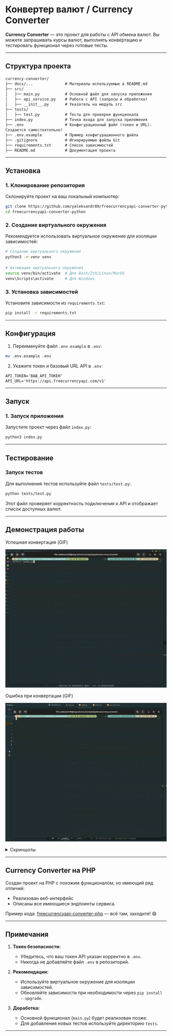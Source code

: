
# Конвертер валют / Currency Converter

**Currency Converter** — это проект для работы с API обмена валют. Вы можете запрашивать курсы валют, выполнять конвертацию и тестировать функционал через готовые тесты.

---

## Структура проекта

```plaintext
currency-converter/
├── docs/...              # Материалы используемые в README.md
├── src/
│   ├── main.py           # Основной файл для запуска приложения
│   ├── api_service.py    # Работа с API (запросы и обработка)
│   ├── __init__.py       # Указатель на модуль src
├── tests/
│   ├── test.py           # Тесты для проверки функционала
├── index.py              # Точка входа для запуска приложения
├── .env                  # Конфигурационный файл (токен и URL). Создается самостоятельно!
├── .env.example          # Пример конфигурационного файла
├── .gitignore            # Игнорируемые файлы Git
├── requirements.txt      # Список зависимостей
├── README.md             # Документация проекта
```

---

## Установка

### 1. Клонирование репозитория

Склонируйте проект на ваш локальный компьютер:

```bash
git clone https://github.com/yaleksandr89/freecurrencyapi-converter-python.git
cd freecurrencyapi-converter-python
```

### 2. Создание виртуального окружения

Рекомендуется использовать виртуальное окружение для изоляции зависимостей:

```bash
# Создание виртуального окружения
python3 -m venv venv

# Активация виртуального окружения
source venv/bin/activate  # Для Bash/Zsh/Linux/MacOS
venv\Scripts\activate     # Для Windows
```

### 3. Установка зависимостей

Установите зависимости из `requirements.txt`:

```bash
pip install -r requirements.txt
```

---

## Конфигурация

1. Переименуйте файл `.env.example` в `.env`:

```bash
mv .env.example .env
```

2. Укажите токен и базовый URL API в `.env`:

```plaintext
API_TOKEN='ВАШ_API_ТОКЕН'
API_URL='https://api.freecurrencyapi.com/v1'
```

---

## Запуск

### 1. Запуск приложения

Запустите проект через файл `index.py`:

```bash
python3 index.py
```

---

## Тестирование

### Запуск тестов

Для выполнения тестов используйте файл `tests/test.py`:

```bash
python tests/test.py
```

Этот файл проверяет корректность подключения к API и отображает список доступных валют.

---

## Демонстрация работы

Успешная конвертация (GIF)

![currency-convert-result-work-success.gif](docs/currency-convert-result-work-success.gif)

Ошибка при конвертации (GIF)

![currency-convert-result-work-error.gif](docs/currency-convert-result-work-error.gif)

<details>
<summary>Скриншоты</summary>

Успешная конвертация (PNG)

![currency-convert-result-work-success.png](docs/currency-convert-result-work-success.png)

Ошибка при конвертации (PNG)

![currency-convert-result-work-error.png](docs/currency-convert-result-work-error.png)

</details>

---

## Currency Converter на PHP

Создан проект на PHP с похожим функционалом, но имеющий ряд отличий:

- Реализован веб-интерфейс
- Описаны все имеющиеся эндпоинты сервиса.

Пример кода: [freecurrencyapi-converter-php](https://github.com/yaleksandr89/freecurrencyapi-converter-php) — всё там, заходите! 😄

---

## Примечания

1. **Токен безопасности:**
   - Убедитесь, что ваш токен API указан корректно в `.env`.
   - Никогда не добавляйте файл `.env` в репозиторий.

2. **Рекомендации:**
   - Используйте виртуальное окружение для изоляции зависимостей.
   - Обновляйте зависимости при необходимости через `pip install --upgrade`.

3. **Доработка:**
   - Основной функционал (`main.py`) будет реализован позже.
   - Для добавления новых тестов используйте директорию `tests`.

---